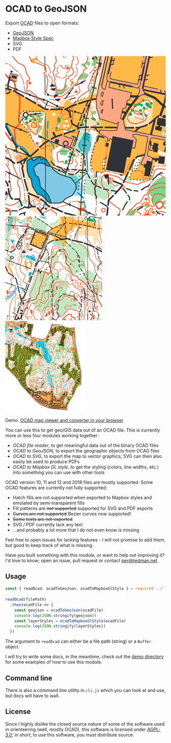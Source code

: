 OCAD to GeoJSON
===============

Export [OCAD](https://www.ocad.com/) files to open formats:

* [GeoJSON](http://geojson.org/)
* [Mapbox Style Spec](https://www.mapbox.com/mapbox-gl-js/style-spec/)
* SVG
* PDF

![Example Map Output](example-map-2.png)
![Example Map Output](example-map-3.png)
![Example Map Output](example-map.png)

Demo: [OCAD map viewer and converter in your browser](https://www.liedman.net/ocad2geojson/)

You can use this to get geo/GIS data out of an OCAD file. This is currently more or less four modules
working together:

* _OCAD file reader_, to get meaningful data out of the binary OCAD files
* _OCAD to GeoJSON_, to export the geographic objects from OCAD files
* _OCAD to SVG_, to export the map to vector graphics; SVG can then also easily be used to produce PDFs 
* _OCAD to Mapbox GL style_, to get the styling (colors, line widths, etc.) into something you can
  use with other tools

OCAD version 10, 11 and 12 and 2018 files are mostly supported. Some OCAD features are currently not fully supported:

* Hatch fills are not supported when exported to Mapbox styles and emulated by semi-transparent fills
* Fill patterns are ~~not supported~~ supported for SVG and PDF exports
* ~~Curves are not supported~~ Bezier curves now supported!
* ~~Some texts are not exported~~
* SVG / PDF currently lack any text
* ...and probably a lot more that I do not even know is missing

Feel free to open issues for lacking features - I will not promise to add them, but good to keep track of what is missing.

Have you built something with this module, or want to help out improving it? I'd love to know; open an issue, pull request or contact [per@liedman.net](mailto:per@liedman.net).

## Usage

```js
const { readOcad, ocadToGeoJson, ocadToMapboxGlStyle } = require('../')

readOcad(filePath)
  .then(ocadFile => {
    const geojson = ocadToGeoJson(ocadFile)
    console.log(JSON.stringify(geojson))
    const layerStyles = ocadToMapboxGlStyle(ocadFile)
    console.log(JSON.stringify(layerStyles))
  })
```

The argument to `readOcad` can either be a file path (string) or a `Buffer` object.

I will try to write some docs, in the meantime, check out the [demo directory](demo) for some examples of how to use this module.

## Command line

There is also a command line utility in `cli.js` which you can look at and use, but docs will have to wait.

## License

Since I highly dislike the closed source nature of some of the software used in orienteering (well, mostly OCAD),
this software is licensed under [AGPL-3.0](LICENSE); in short, to use this software, you must distribute source.
